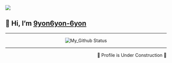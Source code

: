 ![](https://3v14en34n4qsadzlwpatrq14-wpengine.netdna-ssl.com/wp-content/uploads/2017/03/woodland_wanderer_dribbble.gif)


## 👋 Hi, I’m [9yon6yon-6yon](https://github.com/9yon6yon-6yon/) 




<div align = "center">
  <hr>

![My_Github Status](https://github-readme-stats.vercel.app/api?username=9yon6yon-6yon&show_icons=true&title_color=3793c4&icon_color=ffbb00&text_color=ffffff&bg_color=000000)
  <hr>


</div>




 <div align="right"> 🚧 Profile is Under Construction 🚧</div>
